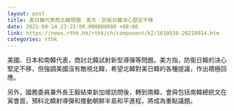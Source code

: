 ```yaml
---
layout: post
title: 美日韓代表商北韓問題　美方︰防衛日韓決心堅定不移
date: 2021-09-14 23:23:00.000000000 +08:00
link: https://news.rthk.hk/rthk/ch/component/k2/1610558-20210914.htm
categories: rthk
---
```


美國、日本和南韓代表，商討北韓試射新型導彈等問題。美方指，防衛日韓的決心堅定不移，但強調美國沒有敵視北韓，希望北韓對美日韓的各種提議，作出積極回應。

另外，國務委員兼外長王毅結束新加坡訪問後，轉到南韓，會與包括南韓總統文在寅會面，預料北韓射導彈和推動朝鮮半島和平進程，將成為重點議題。

